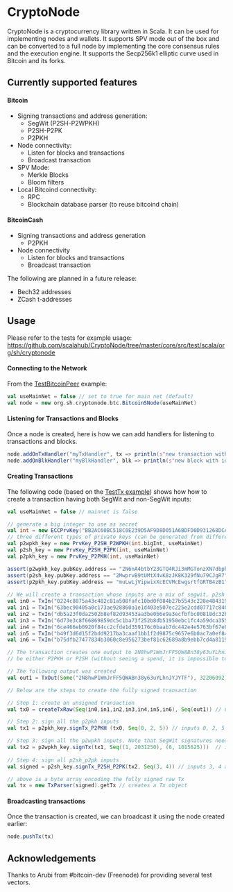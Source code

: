# CryptoNode

CryptoNode is a cryptocurrency library written in Scala. It can be used for implementing nodes and wallets. It supports SPV mode out of the box and can be converted to a full node by implementing the core consensus rules and the execution engine. It supports the Secp256k1 elliptic curve used in Bitcoin and its forks. 

## Currently supported features

#### Bitcoin

- Signing transactions and address generation:
  - SegWit (P2SH-P2WPKH) 
  - P2SH-P2PK
  - P2PKH
- Node connectivity:
  - Listen for blocks and transactions
  - Broadcast transaction
- SPV Mode: 
  - Merkle Blocks 
  - Bloom filters
- Local Bitcoind connectivity:
  - RPC
  - Blockchain database parser (to reuse bitcoind chain)

#### BitcoinCash 

- Signing transactions and address generation
  - P2PKH
- Node connectivity
  - Listen for blocks and transactions
  - Broadcast transaction

The following are planned in a future release:

- Bech32 addresses
- ZCash t-addresses

## Usage 
Please refer to the tests for example usage:
https://github.com/scalahub/CryptoNode/tree/master/core/src/test/scala/org/sh/cryptonode
#### Connecting to the Network

From the [TestBitcoinPeer](https://github.com/scalahub/CryptoNode/blob/master/src/test/scala/org/sh/cryptonode/btc/TestBitcoinPeer.scala "TestBitcoinPeer") example: 
```scala
val useMainNet = false // set to true for main net (default)
val node = new org.sh.cryptonode.btc.BitcoinSNode(useMainNet)
```
#### Listening for Transactions and Blocks
Once a node is created, here is how we can add handlers for listening to transactions and blocks.
```scala
node.addOnTxHandler("myTxHandler", tx => println(s"new transaction with id $tx"))
node.addOnBlkHandler("myBlkHandler", blk => println(s"new block with id $blk"))
```
#### Creating Transactions

The following code (based on the [TestTx example](https://github.com/scalahub/CryptoNode/blob/master/core/src/test/scala/org/sh/cryptonode/TestPeer.scala "TestTx example")) shows how how to create a transaction having both SegWit and non-SegWit inputs: 
```scala
val useMainNet = false // mainnet is false

// generate a big integer to use as secret 
val int = new ECCPrvKey("BB2AC60BC518C0E239D5AF9D8D051A6BDFD0D931268DCA70C59E5992", true)   // random key
// three different types of private keys (can be generated from different ints but we use the same below)
val p2wpkh_key = new PrvKey_P2SH_P2WPKH(int.bigInt, useMainNet) 
val p2sh_key = new PrvKey_P2SH_P2PK(int, useMainNet)
val p2pkh_key = new PrvKey_P2PKH(int, useMainNet)

assert(p2wpkh_key.pubKey.address == "2N6nA4btbY23GTQ4RJi3mMGTonzXN7dbphE") // (segwit)
assert(p2sh_key.pubKey.address == "2MwprvB9tUMtX4vK8zJK8K329fNu79CJgR7") // (p2sh)
assert(p2pkh_key.pubKey.address == "muLwLjVipwixXcECVMcEwgsrtfGRTB4zB1") // (p2pkh)
  
// We will create a transaction whose inputs are a mix of segwit, p2sh and p2pkh types. The inputs are below
val in0 = TxIn("0224c8875a43c482c81a508fafc10bd0f084b27b5543c228e48431985f321547", 0) // p2pkh
val in1 = TxIn("63bec90405a0c173ae928860a1e1d403e507ec225e2cdd07717c8408820d418b", 0) // segwit // 2031250 satoshis
val in2 = TxIn("db5a23f0da2502b8ef82d93453aa3be0b6e9a3ecfbfbc00818dc32b3c712d2d0", 0) // p2pkh
val in3 = TxIn("6d73e3c8f66869859dc5c1ba73f252b8db51950ebc1fc4a59dca3552a0085f9a", 0) // p2sh
val in4 = TxIn("6ce466eb0920f84cc2cfde1d359176c0baab7dc442e4e5763bf67e8fa96ee6a4", 0) // p2sh
val in5 = TxIn("b49f3d6d15f2bdd9217ba3caaf1bb1f2d9875c9657e6b0ac7a0ef841d486ad1d", 2) // p2pkh
val in6 = TxIn("b75dfb27477834b3060c8e956273bef81c62689a8b9ebb7cd4a8119508c2c798", 0) // segwit // 1015625 satoshis

// The transaction creates one output to 2N8hwP1WmJrFF5QWABn38y63uYLhnJYJYTF, which is a faucet address and may 
// be either P2PKH or P2SH (without seeing a spend, it is impossible to distinguish them)

// The following output was created
val out1 = TxOut(Some("2N8hwP1WmJrFF5QWABn38y63uYLhnJYJYTF"), 32206092) // total amount is slightly more than 32206092

// Below are the steps to create the fully signed transaction

// Step 1: create an unsigned transaction
val tx0 = createTxRaw(Seq(in0,in1,in2,in3,in4,in5,in6), Seq(out1)) // unsigned tx

// Step 2: sign all the p2pkh inputs
val tx1 = p2pkh_key.signTx_P2PKH (tx0, Seq(0, 2, 5)) // inputs 0, 2, 5 are P2PKH 

// Step 3: sign all the p2wpkh inputs. Note that SegWit signatures need the value in satoshis
val tx2 = p2wpkh_key.signTx(tx1, Seq((1, 2031250), (6, 1015625)))  // inputs 1, 6 are segwit. 
  
// Step 4: sign all p2sh_p2pk inputs
val signed = p2sh_key.signTx_P2SH_P2PK(tx2, Seq(3, 4)) // inputs 3, 4 are P2SH_P2PK 

// above is a byte array encoding the fully signed raw Tx
val tx = new TxParser(signed).getTx // creates a Tx object
```
#### Broadcasting transactions
Once the transaction is created, we can broadcast it using the node created earlier:  
```scala
node.pushTx(tx)
```


## Acknowledgements
Thanks to Arubi from #bitcoin-dev (Freenode) for providing several test vectors.
